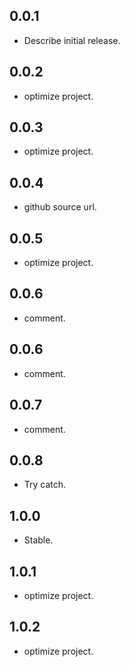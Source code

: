 ## 0.0.1

* Describe initial release.

## 0.0.2

* optimize project.

## 0.0.3

* optimize project.

## 0.0.4

* github source url.

## 0.0.5

* optimize project.

## 0.0.6

* comment.

## 0.0.6

* comment.

## 0.0.7
* comment.

## 0.0.8
* Try catch.

## 1.0.0
* Stable.

## 1.0.1
* optimize project.

## 1.0.2
* optimize project.

